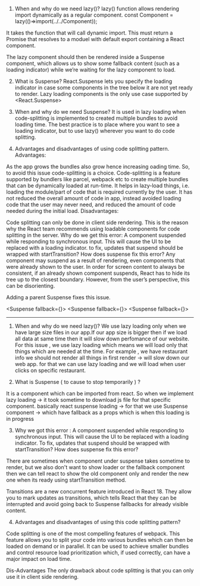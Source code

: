 1. When and why do we need lazy()?
lazy() function allows rendering import dynamically as a regular component. const Component = lazy(()=>import(../../Component));

It takes the function that will call dynamic import. This must return a Promise that resolves to a moduel with default export containing a React component.

The lazy component should then be rendered inside a Suspense component, which allows us to show some fallback content (such as a loading indicator) while we’re waiting for the lazy component to load. <Suspense><Component/></Suspense>

2. What is Suspense?
React.Suspense lets you specify the loading indicator in case some components in the tree below it are not yet ready to render. Lazy loading components is the only use case supported by <React.Suspense>

3. When and why do we need Suspense?
It is used in lazy loading when code-splitting is implemented to created multiple bundles to avoid loading time. The best practice is to place where you want to see a loading indicator, but to use lazy() wherever you want to do code splitting.

4. Advantages and disadvantages of using code splitting pattern.
Advantages:

As the app grows the bundles also grow hence increasing oading time. So, to avoid this issue code-splitting is a choice.
Code-splitting is a feature supported by bundlers like parcel, webpack etc to create multiple bundles that can be dynamically loaded at run-time.
It helps in lazy-load things, i.e. loading the module/part of code that is required currently by the user.
It has not reduced the overall amount of code in app, instead avoided loading code that the user may never need, and reduced the amount of code needed during the initial load.
Disadvantages:

Code splitting can only be done in client side rendering. This is the reason why the React team recommends using loadable components for code splitting in the server.
Why do we get this error: A component suspended while responding to synchronous input. This will cause the UI to be replaced with a loading indicator. to fix, updates that suspend should be wrapped with startTransition? How does suspense fix this error?
Any component may suspend as a result of rendering, even components that were already shown to the user. In order for screen content to always be consistent, if an already shown component suspends, React has to hide its tree up to the closest boundary. However, from the user’s perspective, this can be disorienting.

Adding a parent Suspense fixes this issue.

<Suspense fallback={<Loader />}>
   <Component>
    <Suspense fallback={<Loader />}>
       <LazyLoadedComponentA />
    </Suspense>
   </Component>
   <Component>
    <Suspense fallback={<Loader />}>
      <LazyLoadedComponentB />
    </Suspense>
   </Component>
</Suspense>

--------------------------------------------------------------------------------------------------------------


1. When and why do we need lazy()?
We use lazy loading only when we have large size files in our app.If our app size is bigger then if we load all data at same time then it will slow down perfomance of our website. For this issue , we use lazy loading which means we will load only that things which are needed at the time.
For example , we have restaurant info we should not render all things in first render -> will slow down our web app.
for that we can use lazy loading and we will load when user clicks on specific restaurant.

2. What is Suspense ( to cause to stop temporarily ) ?

It is a component which can be imported from react.
So when we implement lazy loading -> it took sometime to download js file for that specific component.
basically react suspense loading -> for that we use Suspense component -> which have fallback as a props which is when this loading is in progress

3. Why we got this error : A component suspended while responding to synchronous input. This will cause the UI to be replaced with a loading indicator. To fix, updates that suspend should be wrapped with startTransition? How does suspense fix this error?

There are sometimes when component under suspense takes sometime to render, but we also don't want to show loader or the fallback component then we can tell react to show the old component only and render the new one when its ready using startTransition method.

Transitions are a new concurrent feature introduced in React 18. They allow you to mark updates as transitions, which tells React that they can be interrupted and avoid going back to Suspense fallbacks for already visible content.

4. Advantages and disadvantages of using this code splitting pattern?

Code splitting is one of the most compelling features of webpack. This feature allows you to split your code into various bundles which can then be loaded on demand or in parallel. It can be used to achieve smaller bundles and control resource load prioritization which, if used correctly, can have a major impact on load time.

Dis-Advantages
The only drawback about code splitting is that you can only use it in client side rendering.